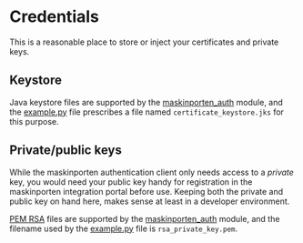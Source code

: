 # Credentials
This is a reasonable place to store or inject your certificates and private keys.

## Keystore
Java keystore files are supported by the [maskinporten_auth](../maskinporten_auth) module, and the [example.py](../example.py) file prescribes a file named `certificate_keystore.jks` for this purpose.

## Private/public keys
While the maskinporten authentication client only needs access to a _private_ key, you would need your public key handy for registration in the maskinporten integration portal before use. Keeping both the private and public key on hand here, makes sense at least in a developer environment.

[PEM RSA](https://en.wikipedia.org/wiki/Privacy-Enhanced_Mail) files are supported by the [maskinporten_auth](../maskinporten_auth) module, and the filename used by the [example.py](../example.py) file is `rsa_private_key.pem`.
